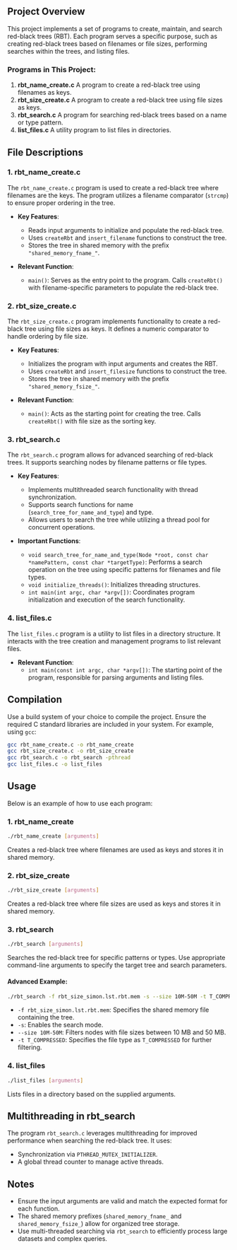 ## Project Overview
This project implements a set of programs to create, maintain, and search red-black trees (RBT). Each program serves a specific purpose, such as creating red-black trees based on filenames or file sizes, performing searches within the trees, and listing files.
### Programs in This Project:
1. **rbt_name_create.c**
   A program to create a red-black tree using filenames as keys.
2. **rbt_size_create.c**
   A program to create a red-black tree using file sizes as keys.
3. **rbt_search.c**
   A program for searching red-black trees based on a name or type pattern.
4. **list_files.c**
   A utility program to list files in directories.

## File Descriptions
### **1. rbt_name_create.c**
The `rbt_name_create.c` program is used to create a red-black tree where filenames are the keys. The program utilizes a filename comparator (`strcmp`) to ensure proper ordering in the tree.
- **Key Features**:
    - Reads input arguments to initialize and populate the red-black tree.
    - Uses `createRbt` and `insert_filename` functions to construct the tree.
    - Stores the tree in shared memory with the prefix `"shared_memory_fname_"`.

- **Relevant Function**:
    - `main()`:
      Serves as the entry point to the program.
      Calls `createRbt()` with filename-specific parameters to populate the red-black tree.

### **2. rbt_size_create.c**
The `rbt_size_create.c` program implements functionality to create a red-black tree using file sizes as keys. It defines a numeric comparator to handle ordering by file size.
- **Key Features**:
    - Initializes the program with input arguments and creates the RBT.
    - Uses `createRbt` and `insert_filesize` functions to construct the tree.
    - Stores the tree in shared memory with the prefix `"shared_memory_fsize_"`.

- **Relevant Function**:
    - `main()`:
      Acts as the starting point for creating the tree.
      Calls `createRbt()` with file size as the sorting key.

### **3. rbt_search.c**
The `rbt_search.c` program allows for advanced searching of red-black trees. It supports searching nodes by filename patterns or file types.
- **Key Features**:
    - Implements multithreaded search functionality with thread synchronization.
    - Supports search functions for name (`search_tree_for_name_and_type`) and type.
    - Allows users to search the tree while utilizing a thread pool for concurrent operations.

- **Important Functions**:
    - `void search_tree_for_name_and_type(Node *root, const char *namePattern, const char *targetType)`:
      Performs a search operation on the tree using specific patterns for filenames and file types.
    - `void initialize_threads()`:
      Initializes threading structures.
    - `int main(int argc, char *argv[])`:
      Coordinates program initialization and execution of the search functionality.

### **4. list_files.c**
The `list_files.c` program is a utility to list files in a directory structure. It interacts with the tree creation and management programs to list relevant files.
- **Relevant Function**:
    - `int main(const int argc, char *argv[])`:
      The starting point of the program, responsible for parsing arguments and listing files.

## Compilation
Use a build system of your choice to compile the project. Ensure the required C standard libraries are included in your system.
For example, using `gcc`:
``` sh
gcc rbt_name_create.c -o rbt_name_create
gcc rbt_size_create.c -o rbt_size_create
gcc rbt_search.c -o rbt_search -pthread
gcc list_files.c -o list_files
```
## Usage
Below is an example of how to use each program:
### **1. rbt_name_create**
``` sh
./rbt_name_create [arguments]
```
Creates a red-black tree where filenames are used as keys and stores it in shared memory.
### **2. rbt_size_create**
``` sh
./rbt_size_create [arguments]
```
Creates a red-black tree where file sizes are used as keys and stores it in shared memory.
### **3. rbt_search**
``` sh
./rbt_search [arguments]
```
Searches the red-black tree for specific patterns or types. Use appropriate command-line arguments to specify the target tree and search parameters.
#### Advanced Example:
``` sh
./rbt_search -f rbt_size_simon.lst.rbt.mem -s --size 10M-50M -t T_COMPRESSED
```
- `-f rbt_size_simon.lst.rbt.mem`: Specifies the shared memory file containing the tree.
- `-s`: Enables the search mode.
- `--size 10M-50M`: Filters nodes with file sizes between 10 MB and 50 MB.
- `-t T_COMPRESSED`: Specifies the file type as `T_COMPRESSED` for further filtering.

### **4. list_files**
``` sh
./list_files [arguments]
```
Lists files in a directory based on the supplied arguments.
## Multithreading in rbt_search
The program `rbt_search.c` leverages multithreading for improved performance when searching the red-black tree. It uses:
- Synchronization via `PTHREAD_MUTEX_INITIALIZER`.
- A global thread counter to manage active threads.

## Notes
- Ensure the input arguments are valid and match the expected format for each function.
- The shared memory prefixes (`shared_memory_fname_` and `shared_memory_fsize_`) allow for organized tree storage.
- Use multi-threaded searching via `rbt_search` to efficiently process large datasets and complex queries.
